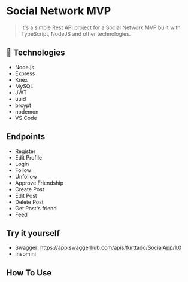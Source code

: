 # Social Network MVP

> It's a simple Rest API project for a Social Network MVP built with TypeScript, NodeJS and other technologies.



## 🚀 Technologies

* Node.js
* Express
* Knex
* MySQL
* JWT
* uuid
* brcypt
* nodemon
* VS Code

## Endpoints

* Register
* Edit Profile
* Login
* Follow
* Unfollow
* Approve Friendship
* Create Post
* Edit Post
* Delete Post
* Get Post's friend
* Feed

##  Try it yourself

* Swagger: https://app.swaggerhub.com/apis/furttado/SocialApp/1.0
* Insomini

## How To Use

